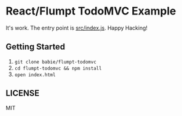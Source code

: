 # React/Flumpt TodoMVC Example
It's work.
The entry point is [src/index.js](src/index.js).
Happy Hacking!

## Getting Started

1. `git clone babie/flumpt-todomvc`
2. `cd flumpt-todomvc && npm install`
3. `open index.html`


## LICENSE
MIT

